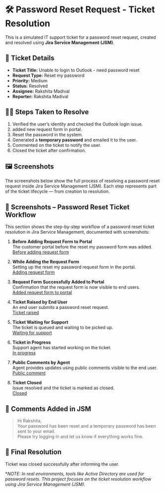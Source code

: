 # 🛠️ Password Reset Request - Ticket Resolution

This is a simulated IT support ticket for a password reset request, created and resolved using **Jira Service Management (JSM)**.

## 🧾 Ticket Details

- **Ticket Title:** Unable to login to Outlook - need password reset  
- **Request Type:** Reset my password  
- **Priority:** Medium  
- **Status:** Resolved  
- **Assignee:** Rakshita Madival  
- **Reporter:** Rakshita Madival  

## 🧑‍💻 Steps Taken to Resolve

1. Verified the user’s identity and checked the Outlook login issue.
2. added new  request form in portal. 
3. Reset the password in the system.
4. Generated a **temporary password** and emailed it to the user.
5. Commented on the ticket to notify the user.
6. Closed the ticket after confirmation.

## 🖼️ Screenshots

The screenshots below show the full process of resolving a password reset request inside Jira Service Management (JSM). Each step represents part of the ticket lifecycle — from creation to resolution.
## 📸 Screenshots – Password Reset Ticket Workflow

This section shows the step-by-step workflow of a password reset ticket resolution in Jira Service Management, documented with screenshots:

1. **Before Adding Request Form to Portal**  
   The customer portal before the reset my password form was added.  
   [Before adding request form]()

2. **While Adding the Request Form**  
   Setting up the reset my password request form in the portal.  
   [Adding request form](./adding-request-form.png)

3. **Request Form Successfully Added to Portal**  
   Confirmation that the request form is now visible to end users.  
   [Added request form to portal](./added-request-form-portal.png)

4. **Ticket Raised by End User**  
   An end user submits a password reset request.  
   [Ticket raised](./ticket-raised.png)

5. **Ticket Waiting for Support**  
   The ticket is queued and waiting to be picked up.  
   [Waiting for support](./agent-view.png)

6. **Ticket in Progress**  
   Support agent has started working on the ticket.  
   [In progress](./in-progress.png)

7. **Public Comments by Agent**  
   Agent provides updates using public comments visible to the end user.  
   [Public comment](./public-comment.png)

8. **Ticket Closed**  
   Issue resolved and the ticket is marked as closed.  
   [Closed](./closed.png)

## 💬 Comments Added in JSM

> Hi Rakshita,  
> Your password has been reset and a temporary password has been sent to your email.  
> Please try logging in and let us know if everything works fine.  

## 🏁 Final Resolution

Ticket was closed successfully after informing the user.

**NOTE: In real environments, tools like Active Directory are used for password resets. This project focuses on the ticket resolution workflow using Jira Service Management (JSM).*


